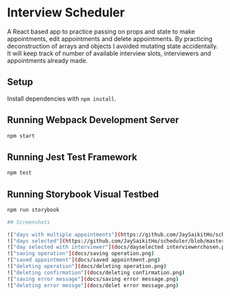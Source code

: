 # Interview Scheduler
A React based app to practice passing on props and state to make appointments, edit appointments and delete appointments. By practicing deconstruction of arrays and objects I avoided mutating state accidentally. It will keep track of number of available interview slots, interviewers and appointments already made.

## Setup

Install dependencies with `npm install`.

## Running Webpack Development Server

```sh
npm start
```

## Running Jest Test Framework

```sh
npm test
```

## Running Storybook Visual Testbed

```sh
npm run storybook

## Screenshots

!["days with multiple appointments"](https://github.com/JaySaikitHo/scheduler/blob/master/docs/days%20with%20multiple%20appointments.png?raw=true)
!["days selected"](https://github.com/JaySaikitHo/scheduler/blob/master/docs/dayselected.png)
!["day selected with interviewer"](docs/dayselected interviewerchosen.png)
!["saving operation"](docs/saving operation.png)
!["saved appointment"](docs/saved appointment.png)
!["deleting operation"](docs/deleting operation.png)
!["deleting confirmation"](docs/deleting confirmation.png)
!["saving error message"](docs/saving error message.png)
!["deleting error messge"](docs/delet error message.png)

